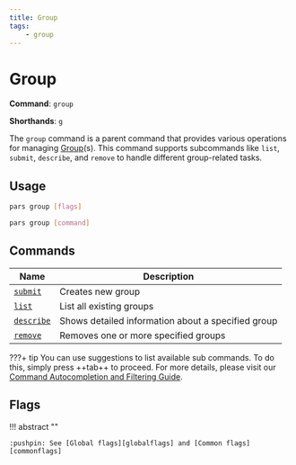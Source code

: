 ```yaml
---
title: Group
tags:
    - group
---
```


# Group

**Command**: `group`

**Shorthands**: `g`

The `group` command is a parent command that provides various operations for managing [Group][group_concept](s). This command supports subcommands like `list`, `submit`, `describe`, and `remove` to handle different group-related tasks.


## Usage
``` {.sh linenums="0" .no-copy}
pars group [flags]
```
``` {.sh linenums="0" .no-copy}
pars group [command]
```



## Commands

| Name                          | Description |
|-------------------------------|-------------|
| [`submit`][group_submit_command]               | Creates new group |
| [`list`][group_list_command]             | List all existing groups |
| [`describe`][group_describe_command]     | Shows detailed information about a specified group |
| [`remove`][group_remove_command]         | Removes one or more specified groups |



???+ tip
    You can use suggestions to list available sub commands. To do this, simply press ++tab++ to proceed. For more details, please visit our [Command Autocompletion and Filtering Guide](../../advanced-usage/autocompletion-and-filtering/commands.md).
	



## Flags


!!! abstract ""

    :pushpin: See [Global flags][globalflags] and [Common flags][commonflags]



<!-- Additional links -->
[group_concept]: ../../../getting-started/concept/group.md
[group_submit_command]: submit.md
[group_list_command]: list.md
[group_describe_command]: describe.md
[group_remove_command]: remove.md
[globalflags]: ../index.md#global-flags
[commonflags]: ../index.md#common-flags